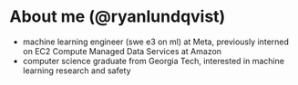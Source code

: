 # About me (@ryanlundqvist)
- machine learning engineer (swe e3 on ml) at Meta, previously interned on EC2 Compute Managed Data Services at Amazon
- computer science graduate from Georgia Tech, interested in machine learning research and safety
  

<!---
RlundqvistJr/RlundqvistJr is a ✨ special ✨ repository because its `README.md` (this file) appears on your GitHub profile.
You can click the Preview link to take a look at your changes.
![Profile view counter on GitHub](https://komarev.com/ghpvc/?username=ryanlundqvist)
🎓 I'm a Computer Science student at Georgia Tech, concentrating in Machine Learning/Artificial Intelligence. I am interested in machine learning research, agent safety, interpretability, human-agent interaction, linguistics/nlp, and mathematics.

💻 Professionally, I have been an engineer with experience in an intersection of backend, data, interfaces, and machine learning. Previously, I worked at Amazon on Elastic Cloud Compute.

🔬 I'm also interested in computing research! Currently, I'm working on creating fingerspelling sign language recognition models for the PopSignAI application, in partnership with Google Accessibility Research. Previously, I worked on the SnakeCLEF competition, created models for recognizing snake species which were published in CLEF2024. I also worked for a while on platforms for generative AI research.
--->
